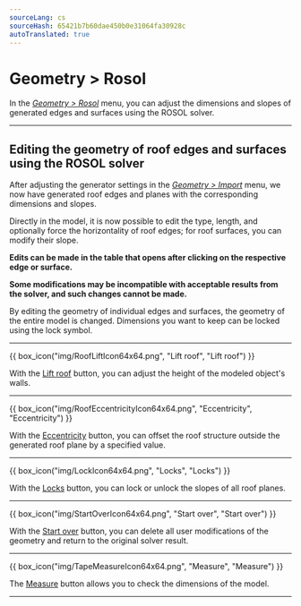 ```yaml
---
sourceLang: cs
sourceHash: 65421b7b60dae450b0e31064fa30928c
autoTranslated: true
---
```


# Geometry &gt; Rosol

<p>
In the <u><i>Geometry &gt; Rosol</i></u> menu, you can adjust the dimensions and slopes of generated edges and surfaces using the ROSOL solver.
</p>

<hr class="main">

<h2>Editing the geometry of roof edges and surfaces using the ROSOL solver</h2>

<p>
After adjusting the generator settings in the <u><i>Geometry &gt; Import</i></u> menu, we now have generated roof edges and planes with the corresponding dimensions and slopes.
</p>

<p>
Directly in the model, it is now possible to edit the type, length, and optionally force the horizontality of roof edges; for roof surfaces, you can modify their slope. 
</p>
<p>
<b>Edits can be made in the table that opens after clicking on the respective edge or surface.</b>
</p>

<p>
<b>Some modifications may be incompatible with acceptable results from the solver, and such changes cannot be made.</b>
</p>

<p>
By editing the geometry of individual edges and surfaces, the geometry of the entire model is changed. Dimensions you want to keep can be locked using the lock symbol.
</p>

<hr class="main">

{{ box_icon("img/RoofLiftIcon64x64.png", "Lift roof", "Lift roof") }}

With the <u>Lift roof</u> button, you can adjust the height of the modeled object's walls.

<hr class="main">

{{ box_icon("img/RoofEccentricityIcon64x64.png", "Eccentricity", "Eccentricity") }}

With the <u>Eccentricity</u> button, you can offset the roof structure outside the generated roof plane by a specified value.

<hr class="main">

{{ box_icon("img/LockIcon64x64.png", "Locks", "Locks") }}

With the <u>Locks</u> button, you can lock or unlock the slopes of all roof planes.

<hr class="main">

{{ box_icon("img/StartOverIcon64x64.png", "Start over", "Start over") }}

With the <u>Start over</u> button, you can delete all user modifications of the geometry and return to the original solver result.

<hr class="main">

{{ box_icon("img/TapeMeasureIcon64x64.png", "Measure", "Measure") }}

<p>The <u>Measure</u> button allows you to check the dimensions of the model.</p>

<hr class="main">

<!-- product: HiStruct Roofs -->